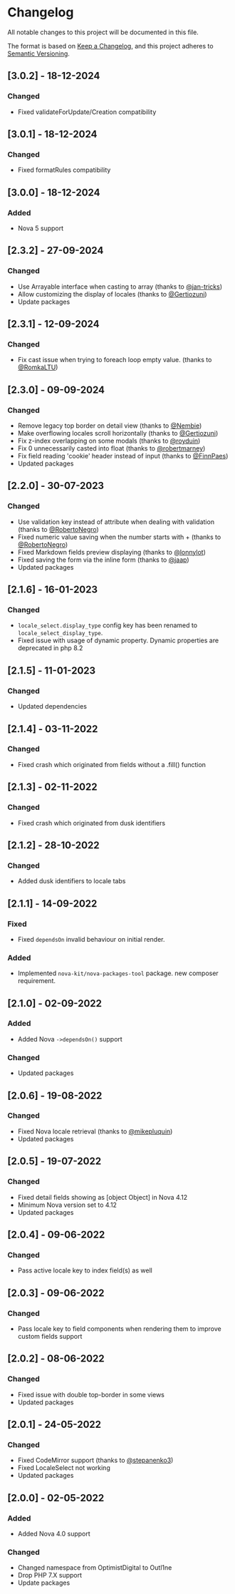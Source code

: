 # Changelog

All notable changes to this project will be documented in this file.

The format is based on [Keep a Changelog](https://keepachangelog.com/en/1.0.0/),
and this project adheres to [Semantic Versioning](https://semver.org/spec/v2.0.0.html).

## [3.0.2] - 18-12-2024

### Changed

- Fixed validateForUpdate/Creation compatibility

## [3.0.1] - 18-12-2024

### Changed

- Fixed formatRules compatibility

## [3.0.0] - 18-12-2024

### Added

- Nova 5 support

## [2.3.2] - 27-09-2024

### Changed

- Use Arrayable interface when casting to array (thanks to [@jan-tricks](https://github.com/jan-tricks))
- Allow customizing the display of locales (thanks to [@Gertiozuni](https://github.com/Gertiozuni))
- Update packages

## [2.3.1] - 12-09-2024

### Changed

- Fix cast issue when trying to foreach loop empty value. (thanks to [@RomkaLTU](https://github.com/RomkaLTU))

## [2.3.0] - 09-09-2024

### Changed

- Remove legacy top border on detail view (thanks to [@Nembie](https://github.com/Nembie))
- Make overflowing locales scroll horizontally (thanks to [@Gertiozuni](https://github.com/Gertiozuni))
- Fix z-index overlapping on some modals (thanks to [@royduin](https://github.com/royduin))
- Fix 0 unnecessarily casted into float (thanks to [@robertmarney](https://github.com/robertmarney))
- Fix field reading 'cookie' header instead of input (thanks to [@FinnPaes](https://github.com/FinnPaes))
- Updated packages

## [2.2.0] - 30-07-2023

### Changed

- Use validation key instead of attribute when dealing with validation (thanks to [@RobertoNegro](https://github.com/RobertoNegro))
- Fixed numeric value saving when the number starts with + (thanks to [@RobertoNegro](https://github.com/RobertoNegro))
- Fixed Markdown fields preview displaying (thanks to [@lonnylot](https://github.com/lonnylot))
- Fixed saving the form via the inline form (thanks to [@jaap](https://github.com/jaap))
- Updated packages

## [2.1.6] - 16-01-2023

### Changed

- `locale_select.display_type` config key has been renamed to `locale_select_display_type`.
- Fixed issue with usage of dynamic property. Dynamic properties are deprecated in php 8.2

## [2.1.5] - 11-01-2023

### Changed

- Updated dependencies

## [2.1.4] - 03-11-2022

### Changed

- Fixed crash which originated from fields without a .fill() function

## [2.1.3] - 02-11-2022

### Changed

- Fixed crash which originated from dusk identifiers

## [2.1.2] - 28-10-2022

### Changed

- Added dusk identifiers to locale tabs

## [2.1.1] - 14-09-2022

### Fixed

- Fixed `dependsOn` invalid behaviour on initial render.

### Added

- Implemented `nova-kit/nova-packages-tool` package. new composer requirement.

## [2.1.0] - 02-09-2022

### Added

- Added Nova `->dependsOn()` support

### Changed

- Updated packages

## [2.0.6] - 19-08-2022

### Changed

- Fixed Nova locale retrieval (thanks to [@mikepluquin](https://github.com/mikepluquin))
- Updated packages

## [2.0.5] - 19-07-2022

### Changed

- Fixed detail fields showing as [object Object] in Nova 4.12
- Minimum Nova version set to 4.12
- Updated packages

## [2.0.4] - 09-06-2022

### Changed

- Pass active locale key to index field(s) as well

## [2.0.3] - 09-06-2022

### Changed

- Pass locale key to field components when rendering them to improve custom fields support

## [2.0.2] - 08-06-2022

### Changed

- Fixed issue with double top-border in some views
- Updated packages

## [2.0.1] - 24-05-2022

### Changed

- Fixed CodeMirror support (thanks to [@stepanenko3](https://github.com/stepanenko3))
- Fixed LocaleSelect not working
- Updated packages

## [2.0.0] - 02-05-2022

### Added

- Added Nova 4.0 support

### Changed

- Changed namespace from OptimistDigital to Outl1ne
- Drop PHP 7.X support
- Update packages
